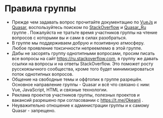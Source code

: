 # Правила группы

- Прежде чем задавать вопрос прочитайте документацию по [VueJs](https://ru.vuejs.org/index.html) и [Quasar](https://quasar.dev/start/pick-quasar-flavour), воспользуйтесь поиском по [StackOverflow](https://ru.stackoverflow.com/) и [Quasar_Ru](https://t.me/quasar_ru) группе . Пожалуйста не тратьте время участников группы на чтение вопросов с которыми вы и сами в силах разобраться.
- В группе мы поддерживаем добрую и позитивную атмосферу. Любое проявление токсичности непреемлемо в этой группе.
- Дабы не засорять группу однотипными вопросами, просим писать все вопросы на сайт https://ru.stackoverflow.com, в группу же давать ссылки на вопросы и на ответы StackOverflow. Это поможет росту русскоязычного сообщества, кроме того будет минимизироваться поток однотипных вопросов.
- Общение на свободные темы и оффтопик в группе разрешён. Основное направление группы - Quasar и всё что связано с ним: Vue, JavaScript, HTML и связные технологии.
- Реклама проектов участников группы, полезных проектов и вакансий разрешено при согласовании с <https://t.me/Okeanij> .
- Неуважительно отношение к администрации группы и к самому Quasar - запрещено.
